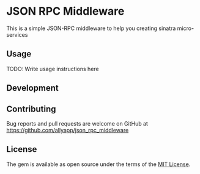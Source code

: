 # JSON RPC Middleware

This is a simple JSON-RPC middleware to help you creating sinatra micro-services


## Usage

TODO: Write usage instructions here

## Development


## Contributing

Bug reports and pull requests are welcome on GitHub at https://github.com/allyapp/json_rpc_middleware


## License

The gem is available as open source under the terms of the [MIT License](http://opensource.org/licenses/MIT).

